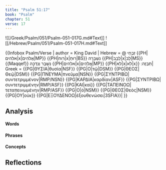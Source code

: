 ```yaml
---
title: "Psalm 51:17"
book: "Psalm"
chapter: 51
verse: 17
---
```

![[/Greek/Psalm/051/Psalm-051-017G.md#Text]]
![[/Hebrew/Psalm/051/Psalm-051-017H.md#Text]]

{{Infobox Psalm/Verse |
  author = King David |
  Hebrew = @
זִבְחֵי
{{PH|אלהים|x|אֱלֹהִים|MP}} {{PH|רוח|x|רוּחַ|BS}}
נִשְׁבָּרָה
{{PH|לֵבָב|x|לֵב|MS}}{{Maqqef}}
נִשְׁבָּר
וְנִדְכֶּה
{{PH|אלהים|x|אֱלֹהִים|MP}} {{PH|לא|x|לֹא|x}}
תִבְזֶה
׃|
  Greek = {{PG|ΘΥΣΙΑ|θυσία|NSF}} {{PG|Ο|τῷ|DSM}} {{PG|ΘΕΟΣ|Θεῷ|DSM}} {{PG|ΠΝΕΥΜΑ|πνεῦμα|NSN}} {{PG|ΣΥΝΤΡΙΒΩ|συντετριμμένον|RMP/NSN}} {{PG|ΚΑΡΔΙΑ|καρδίαν|ASF}} {{PG|ΣΥΝΤΡΙΒΩ|συντετριμμένην|RMP/ASF}} {{PG|ΚΑΙ|καὶ}} {{PG|ΤΑΠΕΙΝΟΩ|τεταπεινωμένην|RMP/ASF}} {{PG|Ο|ὁ|NSM}} {{PG|ΘΕΟΣ|Θεὸς|NSM}} {{PG|ΟΥ|οὐκ}} {{PG|ΕΞΟΥΔΕΝΟΩ|ἐξουθενώσει|3SFIA}}|
}}

## Analysis

#### Words

#### Phrases

#### Concepts

## Reflections
